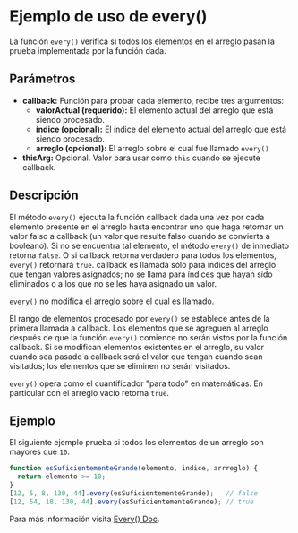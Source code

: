 # Ejemplo de uso de every()

La función ``every()`` verifica si todos los elementos en el arreglo pasan la prueba implementada por la función dada.

## Parámetros

* <b>callback:</b>
	Función para probar cada elemento, recibe tres argumentos:
    * <b>valorActual (requerido):</b>
		El elemento actual del arreglo que está siendo procesado.
    * <b>índice (opcional):</b>
		El índice del elemento actual del arreglo que está siendo procesado.
    * <b>arreglo (opcional):</b>
		El arreglo sobre el cual fue llamado ``every()``
* <b>thisArg:</b>
	Opcional. Valor para usar como ``this`` cuando se ejecute callback.

## Descripción

El método ``every()`` ejecuta la función callback dada una vez por cada elemento presente en el arreglo hasta encontrar uno que haga retornar un valor falso a callback (un valor que resulte falso cuando se convierta a booleano).  Si no se encuentra tal elemento, el método ``every()`` de inmediato retorna  ``false``.   O si  callback retorna verdadero para todos los elementos, ``every()`` retornará ``true``. callback es llamada sólo para índices del arreglo que tengan valores asignados; no se llama para índices que hayan sido eliminados o a los que no se les haya asignado un valor.

``every()`` no modifica el arreglo sobre el cual es llamado.

El rango de elementos procesado por ``every()`` se establece antes de la primera llamada a callback.  Los elementos que se agreguen al arreglo después de que la función ``every()`` comience no serán vistos por la función callback.  Si se modifican elementos existentes en el arreglo, su valor cuando sea pasado a callback será el valor que tengan cuando sean visitados; los elementos que se eliminen no serán visitados.

``every()`` opera como el cuantificador "para todo" en matemáticas. En particular con el arreglo vacío retorna ``true``.

## Ejemplo

El siguiente ejemplo prueba si todos los elementos de un arreglo son mayores que ``10``.

```js
function esSuficientementeGrande(elemento, indice, arrreglo) {
  return elemento >= 10;
}
[12, 5, 8, 130, 44].every(esSuficientementeGrande);   // false
[12, 54, 18, 130, 44].every(esSuficientementeGrande); // true
```

Para más información visita [Every() Doc](https://developer.mozilla.org/es/docs/Web/JavaScript/Referencia/Objetos_globales/Array/every).
